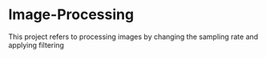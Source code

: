 # Image-Processing
This project refers to processing images by changing the sampling rate and applying filtering
